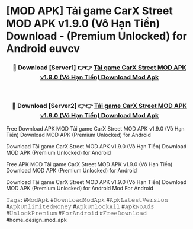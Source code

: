# [MOD APK] Tải game CarX Street MOD APK v1.9.0 (Vô Hạn Tiền) Download - (Premium Unlocked) for Android euvcv



<div align="center">
<h3>🔴 Download [Server1] 👉👉 <a href="https://momento.my/?title=Tải_game_CarX_Street_MOD_APK_v1.9.0_(Vô_Hạn_Tiền)_Download">Tải game CarX Street MOD APK v1.9.0 (Vô Hạn Tiền) Download Mod Apk</a></h3><br>

<h3>🔴 Download [Server2] 👉👉 <a href="https://momento.my/?title=Tải_game_CarX_Street_MOD_APK_v1.9.0_(Vô_Hạn_Tiền)_Download">Tải game CarX Street MOD APK v1.9.0 (Vô Hạn Tiền) Download Mod Apk</a></h3>
</div>



Free Download APK MOD Tải game CarX Street MOD APK v1.9.0 (Vô Hạn Tiền) Download MOD APK (Premium Unlocked) for Android

Download Tải game CarX Street MOD APK v1.9.0 (Vô Hạn Tiền) Download MOD APK (Premium Unlocked) for Android

Free APK MOD Tải game CarX Street MOD APK v1.9.0 (Vô Hạn Tiền) Download MOD APK (Premium Unlocked) for Android

Download Tải game CarX Street MOD APK v1.9.0 (Vô Hạn Tiền) Download MOD APK (Premium Unlocked) for Android Mod For Android

𝚃𝚊𝚐𝚜: #𝙼𝚘𝚍𝙰𝚙𝚔 #𝙳𝚘𝚠𝚗𝚕𝚘𝚊𝚍𝙼𝚘𝚍𝙰𝚙𝚔 #𝙰𝚙𝚔𝙻𝚊𝚝𝚎𝚜𝚝𝚅𝚎𝚛𝚜𝚒𝚘𝚗 #𝙰𝚙𝚔𝚄𝚗𝚕𝚒𝚖𝚒𝚝𝚎𝚍𝙼𝚘𝚗𝚎𝚢 #𝙰𝚙𝚔𝚄𝚗𝚕𝚘𝚌𝚔𝙰𝚕𝚕 #𝙰𝚙𝚔𝙽𝚘𝙰𝚍𝚜 #𝚄𝚗𝚕𝚘𝚌𝚔𝙿𝚛𝚎𝚖𝚒𝚞𝚖 #𝙵𝚘𝚛𝙰𝚗𝚍𝚛𝚘𝚒𝚍 #𝙵𝚛𝚎𝚎𝙳𝚘𝚠𝚗𝚕𝚘𝚊𝚍 #home_design_mod_apk
